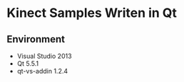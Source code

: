 # Kinect Samples Writen in Qt

## Environment

* Visual Studio 2013
* Qt 5.5.1
* qt-vs-addin 1.2.4

